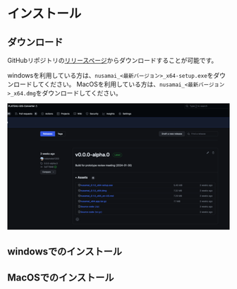 # インストール

## ダウンロード

GitHubリポジトリの[リリースページ](https://github.com/MIERUNE/PLATEAU-GIS-Converter/releases)からダウンロードすることが可能です。

windowsを利用している方は、`nusamai_<最新バージョン>_x64-setup.exe`をダウンロードしてください。
MacOSを利用している方は、`nusamai_<最新バージョン>_x64.dmg`をダウンロードしてください。

![alt text](../resources/image-1.png)

## windowsでのインストール

## MacOSでのインストール
